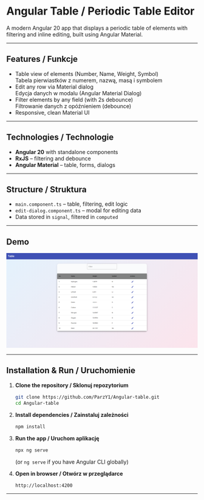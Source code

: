 # Angular Table / Periodic Table Editor

A modern Angular 20 app that displays a periodic table of elements with filtering and inline editing, built using Angular Material.

---

## Features / Funkcje

- Table view of elements (Number, Name, Weight, Symbol)  
  Tabela pierwiastków z numerem, nazwą, masą i symbolem
- Edit any row via Material dialog  
  Edycja danych w modalu (Angular Material Dialog)
- Filter elements by any field (with 2s debounce)  
  Filtrowanie danych z opóźnieniem (debounce)
- Responsive, clean Material UI

---

## Technologies / Technologie

- **Angular 20** with standalone components
- **RxJS** – filtering and debounce
- **Angular Material** – table, forms, dialogs

---

## Structure / Struktura

- `main.component.ts` – table, filtering, edit logic
- `edit-dialog.component.ts` – modal for editing data
- Data stored in `signal`, filtered in `computed`

---

## Demo

![Screenshot](screenshot.png)

---

## Installation & Run / Uruchomienie

1. **Clone the repository / Sklonuj repozytorium**
   ```bash
   git clone https://github.com/ParzY1/Angular-table.git
   cd Angular-table
   ```

2. **Install dependencies / Zainstaluj zależności**

   ```bash
   npm install
   ```

3. **Run the app / Uruchom aplikację**

   ```bash
   npx ng serve
   ```
   (or `ng serve` if you have Angular CLI globally)

4. **Open in browser / Otwórz w przeglądarce**

   ```
   http://localhost:4200
   ```

---
